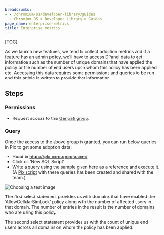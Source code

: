 ```yaml
---
breadcrumbs:
- - /chromium-os/developer-library/guides
  - Chromium OS > Developer Library > Guides
page_name: enterprise-metrics
title: Enterprise metrics
---
```


[TOC]

As we launch new features, we tend to collect adoption metrics and if a feature
has an admin policy, we’ll have to access DPanel data to get information such as
the number of unique domains that have applied the policy or the number of end
users upon whom this policy has been applied etc. Accessing this data requires
some permissions and queries to be run and this article is written to provide
that information.

## Steps

### Permissions

*   Request access to this
    [Ganpati group](https://ganpati2.corp.google.com/group/dasher-policies-dump-readonly-policy.prod).

### Query

Once the access to the above group is granted, you can run below queries in Plx
to get some adoption data:

*   Head to https://plx.corp.google.com/
*   Click on ‘New SQL Script’
*   Write a query using the sample given here as a reference and execute it. (A
    [Plx script](https://plx.corp.google.com/scripts2/script_cb._47877f_23a0_40c2_9769_b48284ad621b)
    with these queries has been created and shared with the team.)

![Choosing a test image](/chromium-os/developer-library/guides/enterprise/enterprise-metrics/enterprise_metrics.png)

The first select statement provides us with domains that have enabled the
‘AllowCellularSimLock’ policy along with the number of affected users in that
domain. The number of entries in the result is the number of domains who are
using this policy.

The second select statement provides us with the count of unique end users
across all domains on whom the policy has been applied.
